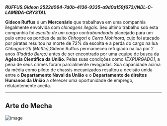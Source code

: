 ***RUFFUS.Gideon 2522d064-7d0b-4136-9335-a9d0a159f673//NDL-C-LAMBDA-CRYSTAL***

**Gideon Ruffus** é um **Mercenário** que trabalhava em uma companhia ilegalmente envolvida com *clonagens ilegais*. Seu ultimo trabalho sob esta companhia foi *escolta de um cargo contrabandeado* planejado para um pulo entre os portões de salto *Chhogori* e *Cerro Mohinora*, cujo foi atacado por piratas resultou na morte de 72% da escolta e a perda do cargo na lua *Chhogori-2b* *(Mettle)*,Gideon Ruffus permameceu refugiado na lua por 2 anos *(Padrão Berço)* antes de ser encontrado por uma equipe de busca da **Agência Científica da União**. Pelas suas condições como *[EXPURGADO]*, a pena de seus crimes foram parcialmente revogadas. Sua capacidade acima da média como piloto de chassis mecanizados resultou a decisão unida entre o **Departamento Naval da União** e o **Departamento de direitos Humanos da União** a oferecer uma oportunidade de emprego, relutantemente aceita.

---
## Arte do Mecha 
![image](/mechs/Zounkla.png)
